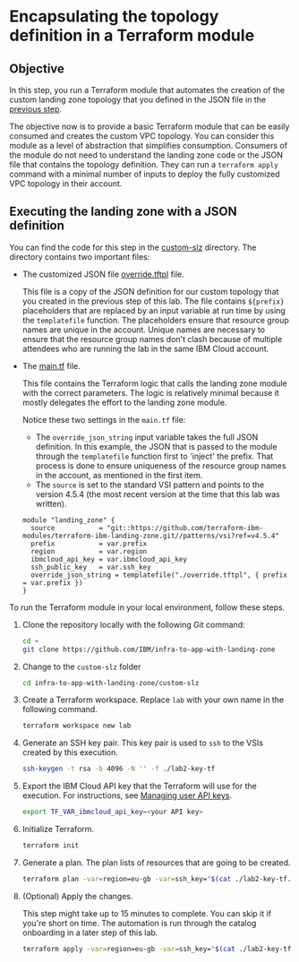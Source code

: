 # Encapsulating the topology definition in a Terraform module

## Objective

In this step, you run a Terraform module that automates the creation of the custom landing zone topology that you defined in the JSON file in the [previous step](./10-customizing.md).

The objective now is to provide a basic Terraform module that can be easily consumed and creates the custom VPC topology. You can consider this module as a level of abstraction that simplifies consumption. Consumers of the module do not need to understand the landing zone code or the JSON file that contains the topology definition. They can run a `terraform apply` command with a minimal number of inputs to deploy the fully customized VPC topology in their account.

## Executing the landing zone with a JSON definition

You can find the code for this step in the [custom-slz](https://github.com/IBM/infra-to-app-with-landing-zone/tree/main/custom-slz) directory. The directory contains two important files:
- The customized JSON file [override.tftpl](https://github.com/IBM/infra-to-app-with-landing-zone/blob/main/custom-slz/override.tftpl) file.

    This file is a copy of the JSON definition for our custom topology that you created in the previous step of this lab. The file contains `${prefix}` placeholders that are replaced by an input variable at run time by using the `templatefile` function. The placeholders ensure that resource group names are unique in the account. Unique names are necessary to ensure that the resource group names don't clash because of multiple attendees who are running the lab in the same IBM Cloud account.
- The [main.tf](https://github.com/IBM/infra-to-app-with-landing-zone/blob/main/custom-slz/main.tf) file.

    This file contains the Terraform logic that calls the landing zone module with the correct parameters. The logic is relatively minimal because it mostly delegates the effort to the landing zone module.

    Notice these two settings in the `main.tf` file:

    - The `override_json_string` input variable takes the full JSON definition. In this example, the JSON that is passed to the module through the `templatefile` function first to 'inject' the prefix. That process is done to ensure uniqueness of the resource group names in the account, as mentioned in the first item.
    - The `source` is set to the standard VSI pattern and points to the version 4.5.4 (the most recent version at the time that this lab was written).

    ```hcl
    module "landing_zone" {
      source           = "git::https://github.com/terraform-ibm-modules/terraform-ibm-landing-zone.git//patterns/vsi?ref=v4.5.4"
      prefix           = var.prefix
      region           = var.region
      ibmcloud_api_key = var.ibmcloud_api_key
      ssh_public_key   = var.ssh_key
      override_json_string = templatefile("./override.tftpl", { prefix = var.prefix })
    }
    ```

To run the Terraform module in your local environment, follow these steps.

1.  Clone the repository locally with the following Git command:

    ```sh
    cd ~
    git clone https://github.com/IBM/infra-to-app-with-landing-zone
    ```

2.  Change to the `custom-slz` folder

    ```sh
    cd infra-to-app-with-landing-zone/custom-slz
    ```

3.  Create a Terraform workspace. Replace `lab` with your own name in the following command.

    ```sh
    terraform workspace new lab
    ```

4.  Generate an SSH key pair. This key pair is used to `ssh` to the VSIs created by this execution.

    ```sh
    ssh-keygen -t rsa -b 4096 -N '' -f ./lab2-key-tf
    ```

5.  Export the IBM Cloud API key that the Terraform will use for the execution. For instructions, see [Managing user API keys](https://cloud.ibm.com/docs/account?topic=account-userapikey&interface=ui).

    ```sh
    export TF_VAR_ibmcloud_api_key=<your API key>
    ```

6.  Initialize Terraform.

    ```sh
    terraform init
    ```

7.  Generate a plan. The plan lists of resources that are going to be created.

    ```sh
    terraform plan -var=region=eu-gb -var=ssh_key="$(cat ./lab2-key-tf.pub)" -var=prefix=lab-prefix
    ```

8.  (Optional) Apply the changes.

    This step might take up to 15 minutes to complete. You can skip it if you're short on time. The automation is run through the catalog onboarding in a later step of this lab.

    ```sh
    terraform apply -var=region=eu-gb -var=ssh_key="$(cat ./lab2-key-tf.pub)" -var=prefix=lab-prefix
    ```
